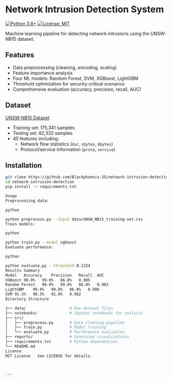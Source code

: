 # Network Intrusion Detection System

[![Python 3.8+](https://img.shields.io/badge/python-3.8+-blue.svg)](https://www.python.org/downloads/)
[![License: MIT](https://img.shields.io/badge/License-MIT-yellow.svg)](https://opensource.org/licenses/MIT)

Machine learning pipeline for detecting network intrusions using the UNSW-NB15 dataset.

## Features
- Data preprocessing (cleaning, encoding, scaling)
- Feature importance analysis
- Four ML models: Random Forest, SVM, XGBoost, LightGBM
- Threshold optimization for security-critical scenarios
- Comprehensive evaluation (accuracy, precision, recall, AUC)

## Dataset
[UNSW-NB15 Dataset](https://www.kaggle.com/datasets/mrwellsdavid/unsw-nb15)  
- Training set: 175,341 samples
- Testing set: 82,332 samples  
- 45 features including:
  - Network flow statistics (`dur`, `sbytes`, `dbytes`)
  - Protocol/service information (`proto`, `service`)

## Installation
```bash
git clone https://github.com/Blackphoenix-15/network-intrusion-detection.git
cd network-intrusion-detection
pip install -r requirements.txt

Usage
Preprocessing data:

python

python preprocess.py --input data/UNSW_NB15_training-set.csv
Train models:

python

python train.py --model xgboost
Evaluate performance:

python

python evaluate.py --threshold 0.1234
Results Summary
Model	Accuracy	Precision	Recall	AUC
XGBoost	90.0%	99.0%	86.0%	0.985
Random Forest	90.0%	99.0%	86.0%	0.982
LightGBM	90.0%	99.0%	86.0%	0.986
SVM	91.3%	90.5%	91.0%	0.962
Directory Structure

├── data/                   # Raw dataset files
├── notebooks/              # Jupyter notebooks for analysis
├── src/
│   ├── preprocess.py       # Data cleaning pipeline
│   ├── train.py            # Model training
│   └── evaluate.py         # Performance evaluation
├── reports/                # Generated visualizations
├── requirements.txt        # Python dependencies
└── README.md
License
MIT License - See LICENSE for details.



---


